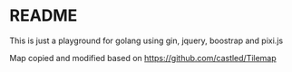 README
======

This is just a playground for golang using gin, jquery, boostrap and pixi.js

Map copied and modified based on https://github.com/castled/Tilemap
